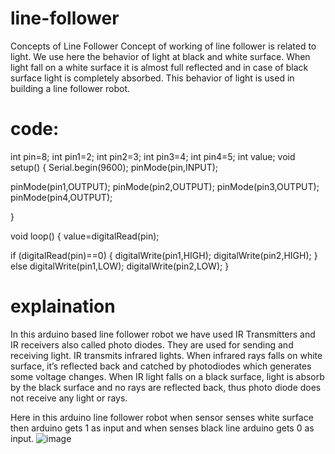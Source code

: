 # line-follower
Concepts of Line Follower Concept of working of line follower is related to light. We use here the behavior of light at black and white surface. When light fall on a white surface it is almost full reflected and in case of black surface light is completely absorbed. This behavior of light is used in building a line follower robot.



# code:
int pin=8;
int pin1=2;
int pin2=3;
int pin3=4;
int pin4=5;
int value;
void setup() {
Serial.begin(9600);
pinMode(pin,INPUT); 

pinMode(pin1,OUTPUT);
pinMode(pin2,OUTPUT);
pinMode(pin3,OUTPUT);
pinMode(pin4,OUTPUT);

}

void loop() {
 value=digitalRead(pin);
 
if (digitalRead(pin)==0)
{
digitalWrite(pin1,HIGH);
digitalWrite(pin2,HIGH);
}
else
digitalWrite(pin1,LOW);
digitalWrite(pin2,LOW);
}
# explaination
In this arduino based line follower robot we have used IR Transmitters and IR receivers also called photo diodes. They are used for sending and receiving light. IR transmits infrared lights. When infrared rays falls on white surface, it’s reflected back and catched by photodiodes which generates some voltage changes. When IR light falls on a black surface, light is absorb by the black surface and no rays are reflected back, thus photo diode does not receive any light or rays.

Here in this arduino line follower robot when sensor senses white surface then arduino gets 1 as input and when senses black line arduino gets 0 as input.
![image](https://user-images.githubusercontent.com/92295704/136910676-ba8f143d-53e4-424f-bd74-d5cfc91f87b1.png)

